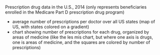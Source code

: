 Prescription drug data in the U.S., 2014 (only represents beneficiaries enrolled in the Medicare Part D prescription drug program)

* average number of prescriptions per doctor over all US states (map of US, with states colored on a gradient)
* chart showing number of prescriptions for each drug, organized by areas of medicine (like the les mis chart, but where one axis is drugs, one is areas of medicine, and the squares are colored by number of prescriptions)